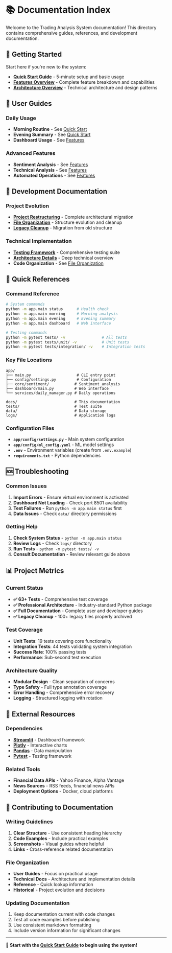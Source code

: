 # 📚 Documentation Index

Welcome to the Trading Analysis System documentation! This directory contains comprehensive guides, references, and development documentation.

## 🚀 Getting Started

Start here if you're new to the system:

- **[Quick Start Guide](QUICK_START.md)** - 5-minute setup and basic usage
- **[Features Overview](FEATURES.md)** - Complete feature breakdown and capabilities
- **[Architecture Overview](ARCHITECTURE.md)** - Technical architecture and design patterns

## 📖 User Guides

### Daily Usage
- **Morning Routine** - See [Quick Start](QUICK_START.md#morning-analysis)
- **Evening Summary** - See [Quick Start](QUICK_START.md#evening-summary)
- **Dashboard Usage** - See [Features](FEATURES.md#-professional-dashboard)

### Advanced Features
- **Sentiment Analysis** - See [Features](FEATURES.md#-enhanced-sentiment-analysis)
- **Technical Analysis** - See [Features](FEATURES.md#-technical-analysis-integration)
- **Automated Operations** - See [Features](FEATURES.md#-automated-operations)

## 🔧 Development Documentation

### Project Evolution
- **[Project Restructuring](RESTRUCTURE_COMPLETE.md)** - Complete architectural migration
- **[File Organization](ORGANIZATION_COMPLETE.md)** - Structure evolution and cleanup
- **[Legacy Cleanup](CLEANUP_COMPLETE.md)** - Migration from old structure

### Technical Implementation
- **[Testing Framework](TESTING_COMPLETE_SUMMARY.md)** - Comprehensive testing suite
- **[Architecture Details](ARCHITECTURE.md)** - Deep technical overview
- **Code Organization** - See [File Organization](FILE_ORGANIZATION.md)

## 🎯 Quick References

### Command Reference
```bash
# System commands
python -m app.main status      # Health check
python -m app.main morning     # Morning analysis
python -m app.main evening     # Evening summary
python -m app.main dashboard   # Web interface

# Testing commands
python -m pytest tests/ -v                # All tests
python -m pytest tests/unit/ -v           # Unit tests
python -m pytest tests/integration/ -v    # Integration tests
```

### Key File Locations
```
app/
├── main.py                    # CLI entry point
├── config/settings.py         # Configuration
├── core/sentiment/           # Sentiment analysis
├── dashboard/main.py         # Web interface
└── services/daily_manager.py # Daily operations

docs/                         # This documentation
tests/                        # Test suite
data/                         # Data storage
logs/                         # Application logs
```

### Configuration Files
- **`app/config/settings.py`** - Main system configuration
- **`app/config/ml_config.yaml`** - ML model settings
- **`.env`** - Environment variables (create from `.env.example`)
- **`requirements.txt`** - Python dependencies

## 🆘 Troubleshooting

### Common Issues
1. **Import Errors** - Ensure virtual environment is activated
2. **Dashboard Not Loading** - Check port 8501 availability
3. **Test Failures** - Run `python -m app.main status` first
4. **Data Issues** - Check `data/` directory permissions

### Getting Help
1. **Check System Status** - `python -m app.main status`
2. **Review Logs** - Check `logs/` directory
3. **Run Tests** - `python -m pytest tests/ -v`
4. **Consult Documentation** - Review relevant guide above

## 📊 Project Metrics

### Current Status
- **✅ 63+ Tests** - Comprehensive test coverage
- **✅ Professional Architecture** - Industry-standard Python package
- **✅ Full Documentation** - Complete user and developer guides
- **✅ Legacy Cleanup** - 100+ legacy files properly archived

### Test Coverage
- **Unit Tests**: 19 tests covering core functionality
- **Integration Tests**: 44 tests validating system integration
- **Success Rate**: 100% passing tests
- **Performance**: Sub-second test execution

### Architecture Quality
- **Modular Design** - Clean separation of concerns
- **Type Safety** - Full type annotation coverage
- **Error Handling** - Comprehensive error recovery
- **Logging** - Structured logging with rotation

## 🔗 External Resources

### Dependencies
- **[Streamlit](https://streamlit.io/)** - Dashboard framework
- **[Plotly](https://plotly.com/python/)** - Interactive charts
- **[Pandas](https://pandas.pydata.org/)** - Data manipulation
- **[Pytest](https://pytest.org/)** - Testing framework

### Related Tools
- **Financial Data APIs** - Yahoo Finance, Alpha Vantage
- **News Sources** - RSS feeds, financial news APIs
- **Deployment Options** - Docker, cloud platforms

## 📝 Contributing to Documentation

### Writing Guidelines
1. **Clear Structure** - Use consistent heading hierarchy
2. **Code Examples** - Include practical examples
3. **Screenshots** - Visual guides where helpful
4. **Links** - Cross-reference related documentation

### File Organization
- **User Guides** - Focus on practical usage
- **Technical Docs** - Architecture and implementation details
- **Reference** - Quick lookup information
- **Historical** - Project evolution and decisions

### Updating Documentation
1. Keep documentation current with code changes
2. Test all code examples before publishing
3. Use consistent markdown formatting
4. Include version information for significant changes

---

**📖 Start with the [Quick Start Guide](QUICK_START.md) to begin using the system!**
